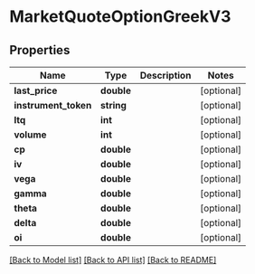 # MarketQuoteOptionGreekV3

## Properties
Name | Type | Description | Notes
------------ | ------------- | ------------- | -------------
**last_price** | **double** |  | [optional] 
**instrument_token** | **string** |  | [optional] 
**ltq** | **int** |  | [optional] 
**volume** | **int** |  | [optional] 
**cp** | **double** |  | [optional] 
**iv** | **double** |  | [optional] 
**vega** | **double** |  | [optional] 
**gamma** | **double** |  | [optional] 
**theta** | **double** |  | [optional] 
**delta** | **double** |  | [optional] 
**oi** | **double** |  | [optional] 

[[Back to Model list]](../../README.md#documentation-for-models) [[Back to API list]](../../README.md#documentation-for-api-endpoints) [[Back to README]](../../README.md)

